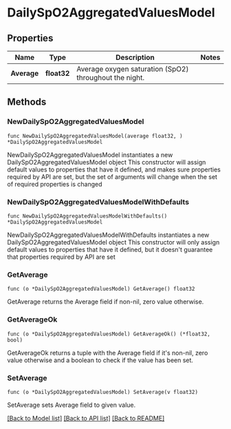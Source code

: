 # DailySpO2AggregatedValuesModel

## Properties

Name | Type | Description | Notes
------------ | ------------- | ------------- | -------------
**Average** | **float32** | Average oxygen saturation (SpO2) throughout the night. | 

## Methods

### NewDailySpO2AggregatedValuesModel

`func NewDailySpO2AggregatedValuesModel(average float32, ) *DailySpO2AggregatedValuesModel`

NewDailySpO2AggregatedValuesModel instantiates a new DailySpO2AggregatedValuesModel object
This constructor will assign default values to properties that have it defined,
and makes sure properties required by API are set, but the set of arguments
will change when the set of required properties is changed

### NewDailySpO2AggregatedValuesModelWithDefaults

`func NewDailySpO2AggregatedValuesModelWithDefaults() *DailySpO2AggregatedValuesModel`

NewDailySpO2AggregatedValuesModelWithDefaults instantiates a new DailySpO2AggregatedValuesModel object
This constructor will only assign default values to properties that have it defined,
but it doesn't guarantee that properties required by API are set

### GetAverage

`func (o *DailySpO2AggregatedValuesModel) GetAverage() float32`

GetAverage returns the Average field if non-nil, zero value otherwise.

### GetAverageOk

`func (o *DailySpO2AggregatedValuesModel) GetAverageOk() (*float32, bool)`

GetAverageOk returns a tuple with the Average field if it's non-nil, zero value otherwise
and a boolean to check if the value has been set.

### SetAverage

`func (o *DailySpO2AggregatedValuesModel) SetAverage(v float32)`

SetAverage sets Average field to given value.



[[Back to Model list]](../README.md#documentation-for-models) [[Back to API list]](../README.md#documentation-for-api-endpoints) [[Back to README]](../README.md)


